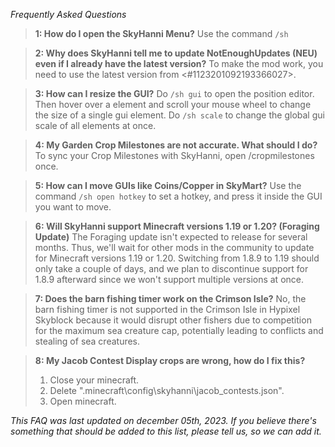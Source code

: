 _Frequently Asked Questions_

> **1: How do I open the SkyHanni Menu?**
> Use the command `/sh`

> **2: Why does SkyHanni tell me to update NotEnoughUpdates (NEU) even if I already have the latest version?**
> To make the mod work, you need to use the latest version from <#1123201092193366027>.

> **3: How can I resize the GUI?**
> Do `/sh gui` to open the position editor. Then hover over a element and scroll your mouse wheel to change the size of a single gui element.
> Do `/sh scale` to change the global gui scale of all elements at once.

> **4: My Garden Crop Milestones are not accurate. What should I do?**
> To sync your Crop Milestones with SkyHanni, open /cropmilestones once.

> **5: How can I move GUIs like Coins/Copper in SkyMart?**
> Use the command `/sh open hotkey` to set a hotkey, and press it inside the GUI you want to move.

> **6: Will SkyHanni support Minecraft versions 1.19 or 1.20? (Foraging Update)**
> The Foraging update isn't expected to release for several months.
> Thus, we'll wait for other mods in the community to update for Minecraft versions 1.19 or 1.20.
> Switching from 1.8.9 to 1.19 should only take a couple of days, and we plan to discontinue support for 1.8.9 afterward since we won't support multiple versions at once.

> **7: Does the barn fishing timer work on the Crimson Isle?**
> No, the barn fishing timer is not supported in the Crimson Isle in Hypixel Skyblock because it would disrupt other fishers due to competition for the maximum sea creature cap, potentially leading to conflicts and stealing of sea creatures.

> **8: My Jacob Contest Display crops are wrong, how do I fix this?**
> 1. Close your minecraft.
> 2. Delete ".minecraft\config\skyhanni\jacob_contests.json".
> 3. Open minecraft.

*This FAQ was last updated on december 05th, 2023.
If you believe there's something that should be added to this list, please tell us, so we can add it.*
